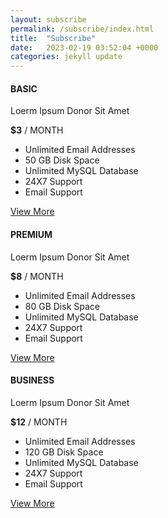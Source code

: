 ```yaml
---
layout: subscribe
permalink: /subscribe/index.html
title:  "Subscribe"
date:   2023-02-19 03:52:04 +0000
categories: jekyll update
---
```

<div class="row">
    <div class="col-md-4 col-sm-6">
        <div class="pricing-table-3 basic">
            <div class="pricing-table-header">
                <h4><strong>BASIC</strong></h4>
                <p>Loerm Ipsum Donor Sit Amet</p>
            </div>
            <div class="price"><strong>$3</strong> / MONTH</div>
            <div class="pricing-body">
                <ul class="pricing-table-ul">
                    <li><i class="fa fa-send"></i> Unlimited Email Addresses</li>
                    <li><i class="fa fa-cloud"></i> 50 GB Disk Space</li>
                    <li><i class="fa fa-database"></i> Unlimited MySQL Database</li>
                    <li class="not-avail"><i class="fa fa-clock-o"></i> 24X7 Support</li>
                    <li class="not-avail"><i class="fa fa-envelope"></i> Email Support</li>
                </ul><a href="#" class="view-more">View More</a></div>
        </div>
    </div>
    <div class="col-md-4 col-sm-6">
        <div class="pricing-table-3 premium">
            <div class="pricing-table-header">
                <h4><strong>PREMIUM</strong></h4>
                <p>Loerm Ipsum Donor Sit Amet</p>
            </div>
            <div class="price"><strong>$8</strong> / MONTH</div>
            <div class="pricing-body">
                <ul class="pricing-table-ul">
                    <li><i class="fa fa-send"></i> Unlimited Email Addresses</li>
                    <li><i class="fa fa-cloud"></i> 80 GB Disk Space</li>
                    <li><i class="fa fa-database"></i> Unlimited MySQL Database</li>
                    <li class="not-avail"><i class="fa fa-clock-o"></i> 24X7 Support</li>
                    <li class="not-avail"><i class="fa fa-envelope"></i> Email Support</li>
                </ul><a href="#" class="view-more">View More</a></div>
        </div>
    </div>
    <div class="col-md-4 col-sm-12">
        <div class="pricing-table-3 business">
            <div class="pricing-table-header">
                <h4><strong>BUSINESS</strong></h4>
                <p>Loerm Ipsum Donor Sit Amet</p>
            </div>
            <div class="price"><strong>$12</strong> / MONTH</div>
            <div class="pricing-body">
                <ul class="pricing-table-ul">
                    <li><i class="fa fa-send"></i> Unlimited Email Addresses</li>
                    <li><i class="fa fa-cloud"></i> 120 GB Disk Space</li>
                    <li><i class="fa fa-database"></i> Unlimited MySQL Database</li>
                    <li class="not-avail"><i class="fa fa-clock-o"></i> 24X7 Support</li>
                    <li class="not-avail"><i class="fa fa-envelope"></i> Email Support</li>
                </ul><a href="#" class="view-more">View More</a></div>
        </div>
    </div>
</div>
